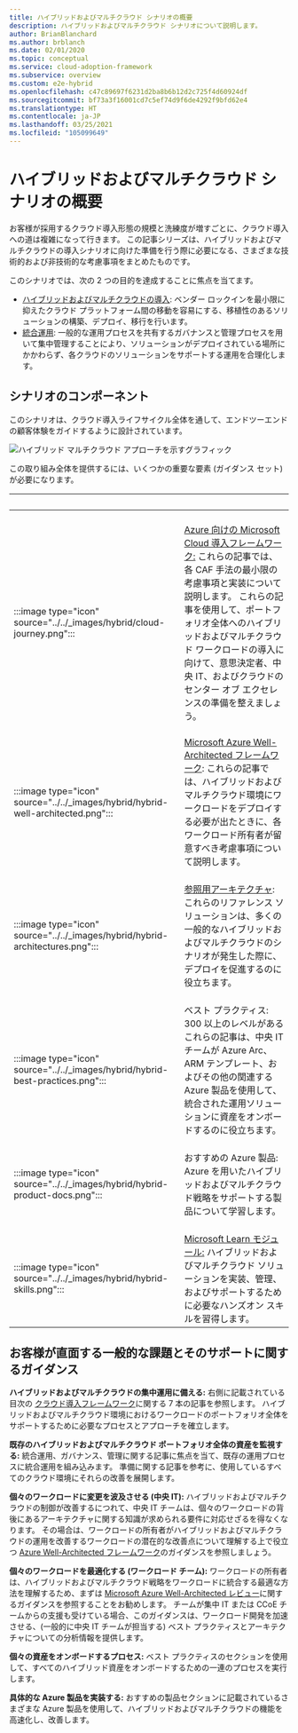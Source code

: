 ```yaml
---
title: ハイブリッドおよびマルチクラウド シナリオの概要
description: ハイブリッドおよびマルチクラウド シナリオについて説明します。
author: BrianBlanchard
ms.author: brblanch
ms.date: 02/01/2020
ms.topic: conceptual
ms.service: cloud-adoption-framework
ms.subservice: overview
ms.custom: e2e-hybrid
ms.openlocfilehash: c47c89697f6231d2ba8b6b12d2c725f4d60924df
ms.sourcegitcommit: bf73a3f16001cd7c5ef74d9f6de4292f9bfd62e4
ms.translationtype: HT
ms.contentlocale: ja-JP
ms.lasthandoff: 03/25/2021
ms.locfileid: "105099649"
---
```

# <a name="introduction-to-the-hybrid-and-multicloud-scenario"></a>ハイブリッドおよびマルチクラウド シナリオの概要

お客様が採用するクラウド導入形態の規模と洗練度が増すごとに、クラウド導入への道は複雑になって行きます。 この記事シリーズは、ハイブリッドおよびマルチクラウドの導入シナリオに向けた準備を行う際に必要になる、さまざまな技術的および非技術的な考慮事項をまとめたものです。

このシナリオでは、次の 2 つの目的を達成することに焦点を当てます。

- [ハイブリッドおよびマルチクラウドの導入](./index.md): ベンダー ロックインを最小限に抑えたクラウド プラットフォーム間の移動を容易にする、移植性のあるソリューションの構築、デプロイ、移行を行います。
- [統合運用](./unified-operations.md): 一般的な運用プロセスを共有するガバナンスと管理プロセスを用いて集中管理することにより、ソリューションがデプロイされている場所にかかわらず、各クラウドのソリューションをサポートする運用を合理化します。

## <a name="scenario-components"></a>シナリオのコンポーネント

このシナリオは、クラウド導入ライフサイクル全体を通して、エンドツーエンドの顧客体験をガイドするように設計されています。

![ハイブリッド マルチクラウド アプローチを示すグラフィック](../../_images/hybrid/hybrid-multicloud-approach.png)

この取り組み全体を提供するには、いくつかの重要な要素 (ガイダンス セット) が必要になります。

| <span title="アイコン">&nbsp;</span> | <span title="説明">&nbsp;</span> |
|--|--|
| <br> :::image type="icon" source="../../_images/hybrid/cloud-journey.png"::: | <br> [Azure 向けの Microsoft Cloud 導入フレームワーク:](../../get-started/index.md) これらの記事では、各 CAF 手法の最小限の考慮事項と実装について説明します。 これらの記事を使用して、ポートフォリオ全体へのハイブリッドおよびマルチクラウド ワークロードの導入に向けて、意思決定者、中央 IT、およびクラウドのセンター オブ エクセレンスの準備を整えましょう。 |
| <br> :::image type="icon" source="../../_images/hybrid/hybrid-well-architected.png"::: | <br> [Microsoft Azure Well-Architected フレームワーク](/azure/architecture/framework/): これらの記事では、ハイブリッドおよびマルチクラウド環境にワークロードをデプロイする必要が出たときに、各ワークロード所有者が留意すべき考慮事項について説明します。 |
| <br> :::image type="icon" source="../../_images/hybrid/hybrid-architectures.png"::: | <br> [参照用アーキテクチャ](/azure/architecture/browse/): これらのリファレンス ソリューションは、多くの一般的なハイブリッドおよびマルチクラウドのシナリオが発生した際に、デプロイを促進するのに役立ちます。 |
| <br> :::image type="icon" source="../../_images/hybrid/hybrid-best-practices.png"::: | <br> ベスト プラクティス: 300 以上のレベルがあるこれらの記事は、中央 IT チームが Azure Arc、ARM テンプレート、およびその他の関連する Azure 製品を使用して、統合された運用ソリューションに資産をオンボードするのに役立ちます。 |
| <br> :::image type="icon" source="../../_images/hybrid/hybrid-product-docs.png"::: | <br> おすすめの Azure 製品: Azure を用いたハイブリッドおよびマルチクラウド戦略をサポートする製品について学習します。 |
| <br> :::image type="icon" source="../../_images/hybrid/hybrid-skills.png"::: | <br> [Microsoft Learn モジュール:](/learn/azure/) ハイブリッドおよびマルチクラウド ソリューションを実装、管理、およびサポートするために必要なハンズオン スキルを習得します。 |

## <a name="common-customer-challenges-and-supporting-guidance"></a>お客様が直面する一般的な課題とそのサポートに関するガイダンス

**ハイブリッドおよびマルチクラウドの集中運用に備える:** 右側に記載されている目次の [クラウド導入フレームワーク](../../get-started/index.md)に関する 7 本の記事を参照します。 ハイブリッドおよびマルチクラウド環境におけるワークロードのポートフォリオ全体をサポートするために必要なプロセスとアプローチを確立します。

**既存のハイブリッドおよびマルチクラウド ポートフォリオ全体の資産を監視する:** 統合運用、ガバナンス、管理に関する記事に焦点を当て、既存の運用プロセスに統合運用を組み込みます。 準備に関する記事を参考に、使用しているすべてのクラウド環境にそれらの改善を展開します。

**個々のワークロードに変更を波及させる (中央 IT):** ハイブリッドおよびマルチクラウドの制御が改善するにつれて、中央 IT チームは、個々のワークロードの背後にあるアーキテクチャに関する知識が求められる要件に対応せざるを得なくなります。 その場合は、ワークロードの所有者がハイブリッドおよびマルチクラウドの運用を改善するワークロードの潜在的な改善点について理解する上で役立つ [Azure Well-Architected フレームワーク](/azure/architecture/framework/)のガイダンスを参照しましょう。

**個々のワークロードを最適化する (ワークロード チーム):** ワークロードの所有者は、ハイブリッドおよびマルチクラウド戦略をワークロードに統合する最適な方法を理解するため、まずは [Microsoft Azure Well-Architected レビュー](/assessments/?id=azure-architecture-review&mode=pre-assessment)に関するガイダンスを参照することをお勧めします。 チームが集中 IT または CCoE チームからの支援も受けている場合、このガイダンスは、ワークロード開発を加速させる、(一般的に中央 IT チームが担当する) ベスト プラクティスとアーキテクチャについての分析情報を提供します。

**個々の資産をオンボードするプロセス:** ベスト プラクティスのセクションを使用して、すべてのハイブリッド資産をオンボードするための一連のプロセスを実行します。

**具体的な Azure 製品を実装する:** おすすめの製品セクションに記載されているさまざまな Azure 製品を使用して、ハイブリッドおよびマルチクラウドの機能を高速化し、改善します。
